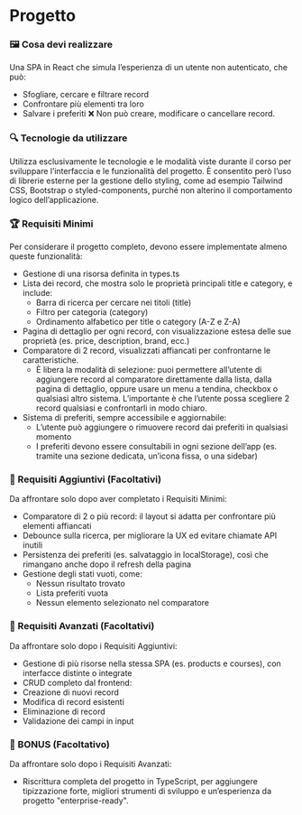 # Progetto

### 🖼️ Cosa devi realizzare

Una SPA in React che simula l’esperienza di un utente non autenticato, che può:

- Sfogliare, cercare e filtrare record
- Confrontare più elementi tra loro
- Salvare i preferiti
❌ Non può creare, modificare o cancellare record.

### 🔍 Tecnologie da utilizzare

Utilizza esclusivamente le tecnologie e le modalità viste durante il corso per sviluppare l’interfaccia e le funzionalità del progetto.
È consentito però l’uso di librerie esterne per la gestione dello styling, come ad esempio Tailwind CSS, Bootstrap o styled-components, purché non alterino il comportamento logico dell’applicazione.

### 🏆 Requisiti Minimi

Per considerare il progetto completo, devono essere implementate almeno queste funzionalità:

- Gestione di una risorsa definita in types.ts
- Lista dei record, che mostra solo le proprietà principali title e category, e include:
  - Barra di ricerca per cercare nei titoli (title)
  - Filtro per categoria (category)
  - Ordinamento alfabetico per title o category (A-Z e Z-A)
- Pagina di dettaglio per ogni record, con visualizzazione estesa delle sue proprietà (es. price, description, brand, ecc.)
- Comparatore di 2 record, visualizzati affiancati per confrontarne le caratteristiche.
  - È libera la modalità di selezione: puoi permettere all’utente di aggiungere record al comparatore direttamente dalla lista, dalla pagina di dettaglio, oppure usare un menu a tendina, checkbox o qualsiasi altro sistema.
    L’importante è che l’utente possa scegliere 2 record qualsiasi e confrontarli in modo chiaro.
- Sistema di preferiti, sempre accessibile e aggiornabile:
  - L’utente può aggiungere o rimuovere record dai preferiti in qualsiasi momento
  - I preferiti devono essere consultabili in ogni sezione dell’app (es. tramite una sezione dedicata, un’icona fissa, o una sidebar)

### 🎯 Requisiti Aggiuntivi (Facoltativi)

Da affrontare solo dopo aver completato i Requisiti Minimi:

- Comparatore di 2 o più record: il layout si adatta per confrontare più elementi affiancati
- Debounce sulla ricerca, per migliorare la UX ed evitare chiamate API inutili
- Persistenza dei preferiti (es. salvataggio in localStorage), così che rimangano anche dopo il refresh della pagina
- Gestione degli stati vuoti, come:
  - Nessun risultato trovato
  - Lista preferiti vuota
  - Nessun elemento selezionato nel comparatore

### 🎯 Requisiti Avanzati (Facoltativi)

Da affrontare solo dopo i Requisiti Aggiuntivi:

- Gestione di più risorse nella stessa SPA (es. products e courses), con interfacce distinte o integrate
- CRUD completo dal frontend:
- Creazione di nuovi record
- Modifica di record esistenti
- Eliminazione di record
- Validazione dei campi in input

### 🎯 BONUS (Facoltativo)

Da affrontare solo dopo i Requisiti Avanzati:

- Riscrittura completa del progetto in TypeScript, per aggiungere tipizzazione forte, migliori strumenti di sviluppo e un’esperienza da progetto "enterprise-ready".

